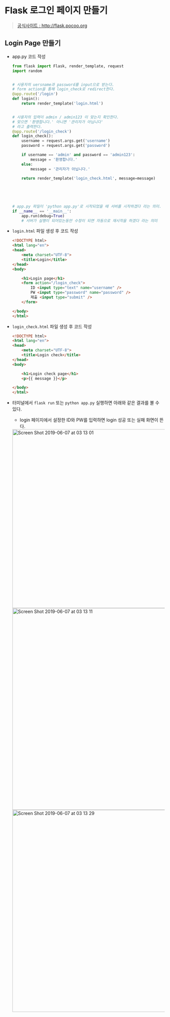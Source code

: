 # Flask 로그인 페이지 만들기

> [공식사이트 : http://flask.pocoo.org ](http://flask.pocoo.org) 





## Login Page 만들기

- app.py 코드 작성

  ```python
  from flask import Flask, render_template, request
  import random
  
  
  # 사용자의 uersname과 password를 input으로 받는다.
  # form action을 통해 login_check로 redirect한다.
  @app.route('/login')
  def login():
      return render_template('login.html')
  
  
  # 사용자의 입력이 admin / admin123 이 맞는지 확인한다.
  # 맞으면 '환영합니다.' 아니면 '관리자가 아닙니다'
  # 라고 출력한다.
  @app.route('/login_check')
  def login_check():
      username = request.args.get('username')
      password = request.args.get('password')
  
      if username == 'admin' and password == 'admin123':
          message = '환영합니다.'
      else:
          message = '관리자가 아닙니다.'
  
      return render_template('login_check.html', message=message)  
    
  
    
    
    
  # app.py 파일이 'python app.py'로 시작되었을 때 서버를 시작하겠다 라는 의미.
  if __name__ == '__main__':
      app.run(debug=True)
      # 서버가 실행이 되어있는동안 수정이 되면 자동으로 재시작을 하겠다 라는 의미
  ```

- ``login.html``  파일 생성 후 코드 작성

  ```html
  <!DOCTYPE html>
  <html lang="en">
  <head>
      <meta charset="UTF-8">
      <title>Login</title>
  </head>
  <body>
  
      <h1>Login page</h1>
      <form action="/login_check">
          ID <input type="text" name="username" />
          PW <input type="password" name="password" />
          제출 <input type="submit" />
      </form>
  
  </body>
  </html>
  ```

  

- ``login_check.html``  파일 생성 후 코드 작성

  ```html
  <!DOCTYPE html>
  <html lang="en">
  <head>
      <meta charset="UTF-8">
      <title>Login check</title>
  </head>
  <body>
  
      <h1>Login check page</h1>
      <p>{{ message }}</p>
  
  </body>
  </html>
  ```

  

- 터미널에서  ``flask run`` 또는 ``python app.py`` 실행하면 아래와 같은 결과를 볼 수 있다.

  - login 페이지에서 설정한 ID와 PW를 입력하면 login 성공 또는 실패 화면이 뜬다.

  <img width="561" alt="Screen Shot 2019-06-07 at 03 13 01" src="https://user-images.githubusercontent.com/46523571/59056061-485bdb80-88d2-11e9-88e0-c45188ae58df.png">

  <img width="633" alt="Screen Shot 2019-06-07 at 03 13 11" src="https://user-images.githubusercontent.com/46523571/59056099-5dd10580-88d2-11e9-85e0-6d2527d61988.png">

  <img width="634" alt="Screen Shot 2019-06-07 at 03 13 29" src="https://user-images.githubusercontent.com/46523571/59056062-485bdb80-88d2-11e9-9e95-a60a06bfaae5.png">

<br />

<br />

<br />

